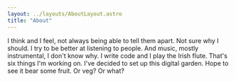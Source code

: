 ```yaml
---
layout: ../layouts/AboutLayout.astro
title: "About"
---
```


I think and I feel, not always being able to tell them apart. Not sure why I should. I try to be better at listening to people. And music, mostly instrumental, I don't know why. I write code and I play the Irish flute. That's six things I'm working on. I've decided to set up this digital garden. Hope to see it bear some fruit. Or veg? Or what?

<script src="https://unpkg.com/@dotlottie/player-component@2.7.12/dist/dotlottie-player.mjs" type="module"></script>

<dotlottie-player src="https://lottie.host/69800e67-dc8b-43aa-b0ec-7afb7944ed75/rqXK2wo55L.json" background="transparent" speed="1" style="width: 300px; height: 300px" loop autoplay></dotlottie-player>
